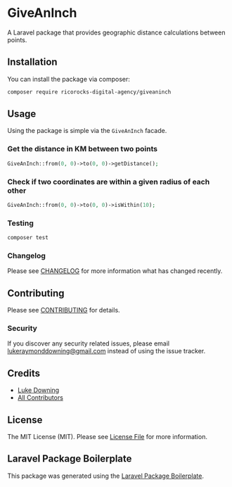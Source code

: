 # GiveAnInch

A Laravel package that provides geographic distance calculations between points.

## Installation

You can install the package via composer:

```bash
composer require ricorocks-digital-agency/giveaninch
```

## Usage

Using the package is simple via the `GiveAnInch` facade.

### Get the distance in KM between two points
```php
GiveAnInch::from(0, 0)->to(0, 0)->getDistance();
```

### Check if two coordinates are within a given radius of each other
```php
GiveAnInch::from(0, 0)->to(0, 0)->isWithin(10);
````

### Testing

``` bash
composer test
```

### Changelog

Please see [CHANGELOG](CHANGELOG.md) for more information what has changed recently.

## Contributing

Please see [CONTRIBUTING](CONTRIBUTING.md) for details.

### Security

If you discover any security related issues, please email lukeraymonddowning@gmail.com instead of using the issue tracker.

## Credits

- [Luke Downing](https://github.com/ricorocks-digital-agency)
- [All Contributors](../../contributors)

## License

The MIT License (MIT). Please see [License File](LICENSE.md) for more information.

## Laravel Package Boilerplate

This package was generated using the [Laravel Package Boilerplate](https://laravelpackageboilerplate.com).
